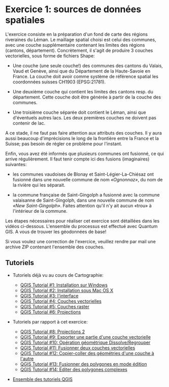 # Exercice 1: sources de données spatiales

L'exercice consiste en la préparation d'un fond de carte des régions riveraines du Léman. Le maillage spatial choisi est celui des communes, avec une couche supplémentaire contenant les limites des régions (cantons, département). Concrètement, il s'agit de  produire 3 couches vectorielles, sous forme de fichiers Shape:

* Une couche (une seule couche!) des communes des cantons du Valais, Vaud et Genève, ainsi que du Département de la Haute-Savoie en France. La couche doit avoir comme système de référence spatial les coordonnées suisses CH1903 (EPSG:21781).

* Une deuxième couche qui contient les limites des cantons resp. du département. Cette couche doit être générée à partir de la couche des communes.

* Une troisième couche séparée doit contient le Léman, ainsi que d'éventuels autres lacs. Les deux premières couches ne doivent pas contenir de lac.

A ce stade, il ne faut pas faire attention aux attributs des couches. Il y aura aussi beaucoup d'imprécisions le long de la frontière entre la France et la Suisse; pas besoin de régler ce problème pour l'instant.

Enfin, vous avez été informés que plusieurs communes ont fusionné, ce qui arrive régulièrement. Il faut tenir compte ici des fusions (imaginaires) suivantes:

* les communes vaudoises de Blonay et Saint-Légier-La-Chiésaz ont fusionné dans une nouvelle commune de nom *«Ognonnaz»*, du nom de la rivière qui les séparait.

* la commune française de Saint-Gingolph a fusionné avec la commune valaisanne de Saint-Gingolph, dans une nouvelle commune de nom *«New Saint-Gingolph»*. Faites attention qu'il n'y ait aucun «trou» à l'intérieur de la commune.

Les étapes nécessaires pour réaliser cet exercice sont détaillées dans les vidéos ci-dessous. L'ensemble du processus est effectué avec Quantum GIS. A vous de trouver les géodonnées de base!

Si vous voulez une correction de l'exercice, veuillez rendre par mail une archive ZIP contenant l'ensemble des couches.




## Tutoriels

* Tutoriels déjà vu au cours de Cartographie:
	* [QGIS Tutorial #1: Installation sur Windows](https://www.youtube.com/watch?v=-7tnnMc9UXU&index=1&list=PLbjixabFMUzPgm8VFyBUP7fs9DRBNEbsw)
	* [QGIS Tutorial #2: Installation sous Mac OS X](https://www.youtube.com/watch?v=5In21hlXo8k&index=2&list=PLbjixabFMUzPgm8VFyBUP7fs9DRBNEbsw)
	* [QGIS Tutorial #3: l'interface](https://www.youtube.com/watch?v=GGh63wACrTw&list=PLbjixabFMUzPgm8VFyBUP7fs9DRBNEbsw&index=3)
	* [QGIS Tutorial #4: Couches vectorielles](https://www.youtube.com/watch?v=kdaqJUGqJy0&index=4&list=PLbjixabFMUzPgm8VFyBUP7fs9DRBNEbsw)
	* [QGIS Tutorial #5: Couches raster](https://www.youtube.com/watch?v=E1X_cQQ22Vw&list=PLbjixabFMUzPgm8VFyBUP7fs9DRBNEbsw&index=5)
	* [QGIS Tutorial #6: Projections](https://www.youtube.com/watch?v=IcLHgdCyeSg&index=6&list=PLbjixabFMUzPgm8VFyBUP7fs9DRBNEbsw)

* Tutoriels par rapport à cet exercice:
	* [QGIS Tutorial #8: Projections 2](https://www.youtube.com/watch?v=ACfCxfA92kY&index=8&list=PLbjixabFMUzPgm8VFyBUP7fs9DRBNEbsw)
	* [QGIS Tutorial #9: Exporter une partie d'une couche vectorielle](https://www.youtube.com/watch?v=D5p_sZtLLuA&index=9&list=PLbjixabFMUzPgm8VFyBUP7fs9DRBNEbsw)
	* [QGIS Tutorial #10: Opération géométrique Dissolve/Regrouper](https://www.youtube.com/watch?v=s1JtQ4aZJOk&index=10&list=PLbjixabFMUzPgm8VFyBUP7fs9DRBNEbsw)
	* [QGIS Tutorial #11: Fusionner deux couches vectorielles](https://www.youtube.com/watch?v=VOJs_XJ5ocI&index=11&list=PLbjixabFMUzPgm8VFyBUP7fs9DRBNEbsw)
	* [QGIS Tutorial #12: Copier-coller des géométries d'une couche à l'autre](https://www.youtube.com/watch?v=UqvXahonVSE&index=12&list=PLbjixabFMUzPgm8VFyBUP7fs9DRBNEbsw)
	* [QGIS Tutorial #13: Fusionner des polygones en mode édition](https://www.youtube.com/watch?v=HS7yE20IPAU&index=13&list=PLbjixabFMUzPgm8VFyBUP7fs9DRBNEbsw)
	* [QGIS Tutorial #14: Editer des polygones complexes](https://www.youtube.com/watch?v=5eo5ZFy5Jek&index=14&list=PLbjixabFMUzPgm8VFyBUP7fs9DRBNEbsw)

* [Ensemble des tutoriels QGIS](https://www.youtube.com/playlist?list=PLbjixabFMUzPgm8VFyBUP7fs9DRBNEbsw)

